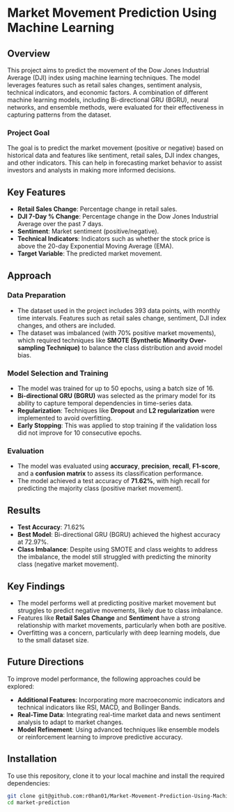 # Market Movement Prediction Using Machine Learning

## Overview
This project aims to predict the movement of the Dow Jones Industrial Average (DJI) index using machine learning techniques. The model leverages features such as retail sales changes, sentiment analysis, technical indicators, and economic factors. A combination of different machine learning models, including Bi-directional GRU (BGRU), neural networks, and ensemble methods, were evaluated for their effectiveness in capturing patterns from the dataset.

### Project Goal
The goal is to predict the market movement (positive or negative) based on historical data and features like sentiment, retail sales, DJI index changes, and other indicators. This can help in forecasting market behavior to assist investors and analysts in making more informed decisions.

## Key Features
- **Retail Sales Change**: Percentage change in retail sales.
- **DJI 7-Day % Change**: Percentage change in the Dow Jones Industrial Average over the past 7 days.
- **Sentiment**: Market sentiment (positive/negative).
- **Technical Indicators**: Indicators such as whether the stock price is above the 20-day Exponential Moving Average (EMA).
- **Target Variable**: The predicted market movement.

## Approach

### Data Preparation
- The dataset used in the project includes 393 data points, with monthly time intervals. Features such as retail sales change, sentiment, DJI index changes, and others are included.
- The dataset was imbalanced (with 70% positive market movements), which required techniques like **SMOTE (Synthetic Minority Over-sampling Technique)** to balance the class distribution and avoid model bias.

### Model Selection and Training
- The model was trained for up to 50 epochs, using a batch size of 16.
- **Bi-directional GRU (BGRU)** was selected as the primary model for its ability to capture temporal dependencies in time-series data.
- **Regularization**: Techniques like **Dropout** and **L2 regularization** were implemented to avoid overfitting.
- **Early Stopping**: This was applied to stop training if the validation loss did not improve for 10 consecutive epochs.

### Evaluation
- The model was evaluated using **accuracy**, **precision**, **recall**, **F1-score**, and a **confusion matrix** to assess its classification performance.
- The model achieved a test accuracy of **71.62%**, with high recall for predicting the majority class (positive market movement).

## Results

- **Test Accuracy**: 71.62%
- **Best Model**: Bi-directional GRU (BGRU) achieved the highest accuracy at 72.97%.
- **Class Imbalance**: Despite using SMOTE and class weights to address the imbalance, the model still struggled with predicting the minority class (negative market movement).

## Key Findings
- The model performs well at predicting positive market movement but struggles to predict negative movements, likely due to class imbalance.
- Features like **Retail Sales Change** and **Sentiment** have a strong relationship with market movements, particularly when both are positive.
- Overfitting was a concern, particularly with deep learning models, due to the small dataset size.

## Future Directions
To improve model performance, the following approaches could be explored:
- **Additional Features**: Incorporating more macroeconomic indicators and technical indicators like RSI, MACD, and Bollinger Bands.
- **Real-Time Data**: Integrating real-time market data and news sentiment analysis to adapt to market changes.
- **Model Refinement**: Using advanced techniques like ensemble models or reinforcement learning to improve predictive accuracy.

## Installation

To use this repository, clone it to your local machine and install the required dependencies:

```bash
git clone git@github.com:r0han01/Market-Movement-Prediction-Using-Machine-Learning.git
cd market-prediction
